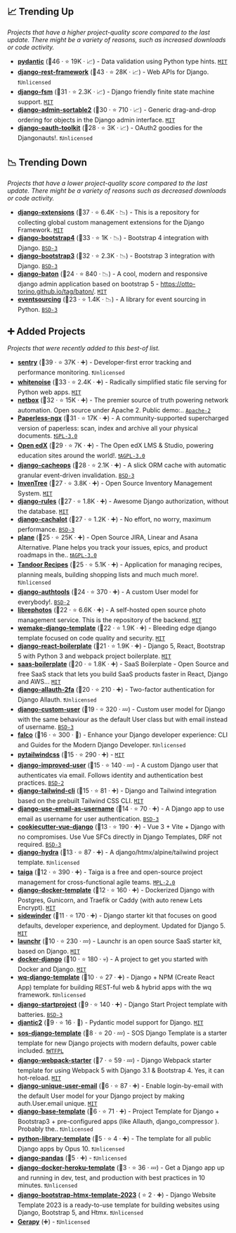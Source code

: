 ## 📈 Trending Up

_Projects that have a higher project-quality score compared to the last update. There might be a variety of reasons, such as increased downloads or code activity._

- <b><a href="https://github.com/pydantic/pydantic">pydantic</a></b> (🥇46 ·  ⭐ 19K · 📈) - Data validation using Python type hints. <code><a href="http://bit.ly/34MBwT8">MIT</a></code>
- <b><a href="https://github.com/encode/django-rest-framework">django-rest-framework</a></b> (🥇43 ·  ⭐ 28K · 📈) - Web APIs for Django. <code>❗Unlicensed</code>
- <b><a href="https://github.com/viewflow/django-fsm">django-fsm</a></b> (🥇31 ·  ⭐ 2.3K · 📈) - Django friendly finite state machine support. <code><a href="http://bit.ly/34MBwT8">MIT</a></code>
- <b><a href="https://github.com/jrief/django-admin-sortable2">django-admin-sortable2</a></b> (🥈30 ·  ⭐ 710 · 📈) - Generic drag-and-drop ordering for objects in the Django admin interface. <code><a href="http://bit.ly/34MBwT8">MIT</a></code>
- <b><a href="https://github.com/jazzband/django-oauth-toolkit">django-oauth-toolkit</a></b> (🥈28 ·  ⭐ 3K · 📈) - OAuth2 goodies for the Djangonauts!. <code>❗Unlicensed</code>

## 📉 Trending Down

_Projects that have a lower project-quality score compared to the last update. There might be a variety of reasons such as decreased downloads or code activity._

- <b><a href="https://github.com/django-extensions/django-extensions">django-extensions</a></b> (🥇37 ·  ⭐ 6.4K · 📉) - This is a repository for collecting global custom management extensions for the Django Framework. <code><a href="http://bit.ly/34MBwT8">MIT</a></code>
- <b><a href="https://github.com/zostera/django-bootstrap4">django-bootstrap4</a></b> (🥇33 ·  ⭐ 1K · 📉) - Bootstrap 4 integration with Django. <code><a href="http://bit.ly/3aKzpTv">BSD-3</a></code>
- <b><a href="https://github.com/zostera/django-bootstrap3">django-bootstrap3</a></b> (🥈32 ·  ⭐ 2.3K · 📉) - Bootstrap 3 integration with Django. <code><a href="http://bit.ly/3aKzpTv">BSD-3</a></code>
- <b><a href="https://github.com/otto-torino/django-baton">django-baton</a></b> (🥉24 ·  ⭐ 840 · 📉) - A cool, modern and responsive django admin application based on bootstrap 5 - https://otto-torino.github.io/tag/baton/. <code><a href="http://bit.ly/34MBwT8">MIT</a></code>
- <b><a href="https://github.com/pyeventsourcing/eventsourcing">eventsourcing</a></b> (🥇23 ·  ⭐ 1.4K · 📉) - A library for event sourcing in Python. <code><a href="http://bit.ly/3aKzpTv">BSD-3</a></code>

## ➕ Added Projects

_Projects that were recently added to this best-of list._

- <b><a href="https://github.com/getsentry/sentry">sentry</a></b> (🥇39 ·  ⭐ 37K · ➕) - Developer-first error tracking and performance monitoring. <code>❗Unlicensed</code>
- <b><a href="https://github.com/evansd/whitenoise">whitenoise</a></b> (🥇33 ·  ⭐ 2.4K · ➕) - Radically simplified static file serving for Python web apps. <code><a href="http://bit.ly/34MBwT8">MIT</a></code>
- <b><a href="https://github.com/netbox-community/netbox">netbox</a></b> (🥇32 ·  ⭐ 15K · ➕) - The premier source of truth powering network automation. Open source under Apache 2. Public demo:.. <code><a href="http://bit.ly/3nYMfla">Apache-2</a></code>
- <b><a href="https://github.com/paperless-ngx/paperless-ngx">Paperless-ngx</a></b> (🥇31 ·  ⭐ 17K · ➕) - A community-supported supercharged version of paperless: scan, index and archive all your physical documents. <code><a href="http://bit.ly/2M0xdwT">❗️GPL-3.0</a></code>
- <b><a href="https://github.com/openedx/edx-platform">Open edX</a></b> (🥇29 ·  ⭐ 7K · ➕) - The Open edX LMS & Studio, powering education sites around the world!. <code><a href="http://bit.ly/3pwmjO5">❗️AGPL-3.0</a></code>
- <b><a href="https://github.com/Suor/django-cacheops">django-cacheops</a></b> (🥇28 ·  ⭐ 2.1K · ➕) - A slick ORM cache with automatic granular event-driven invalidation. <code><a href="http://bit.ly/3aKzpTv">BSD-3</a></code>
- <b><a href="https://github.com/inventree/InvenTree">InvenTree</a></b> (🥇27 ·  ⭐ 3.8K · ➕) - Open Source Inventory Management System. <code><a href="http://bit.ly/34MBwT8">MIT</a></code>
- <b><a href="https://github.com/dfunckt/django-rules">django-rules</a></b> (🥇27 ·  ⭐ 1.8K · ➕) - Awesome Django authorization, without the database. <code><a href="http://bit.ly/34MBwT8">MIT</a></code>
- <b><a href="https://github.com/noripyt/django-cachalot">django-cachalot</a></b> (🥉27 ·  ⭐ 1.2K · ➕) - No effort, no worry, maximum performance. <code><a href="http://bit.ly/3aKzpTv">BSD-3</a></code>
- <b><a href="https://github.com/makeplane/plane">plane</a></b> (🥇25 ·  ⭐ 25K · ➕) - Open Source JIRA, Linear and Asana Alternative. Plane helps you track your issues, epics, and product roadmaps in the.. <code><a href="http://bit.ly/3pwmjO5">❗️AGPL-3.0</a></code>
- <b><a href="https://github.com/TandoorRecipes/recipes">Tandoor Recipes</a></b> (🥇25 ·  ⭐ 5.1K · ➕) - Application for managing recipes, planning meals, building shopping lists and much much more!. <code>❗Unlicensed</code>
- <b><a href="https://github.com/fusionbox/django-authtools">django-authtools</a></b> (🥇24 ·  ⭐ 370 · ➕) - A custom User model for everybody!. <code><a href="http://bit.ly/3rqEWVr">BSD-2</a></code>
- <b><a href="https://github.com/LibrePhotos/librephotos">librephotos</a></b> (🥇22 ·  ⭐ 6.6K · ➕) - A self-hosted open source photo management service. This is the repository of the backend. <code><a href="http://bit.ly/34MBwT8">MIT</a></code>
- <b><a href="https://github.com/wemake-services/wemake-django-template">wemake-django-template</a></b> (🥇22 ·  ⭐ 1.9K · ➕) - Bleeding edge django template focused on code quality and security. <code><a href="http://bit.ly/34MBwT8">MIT</a></code>
- <b><a href="https://github.com/vintasoftware/django-react-boilerplate">django-react-boilerplate</a></b> (🥇21 ·  ⭐ 1.9K · ➕) - Django 5, React, Bootstrap 5 with Python 3 and webpack project boilerplate. <code><a href="http://bit.ly/34MBwT8">MIT</a></code>
- <b><a href="https://github.com/apptension/saas-boilerplate">saas-boilerplate</a></b> (🥇20 ·  ⭐ 1.8K · ➕) - SaaS Boilerplate - Open Source and free SaaS stack that lets you build SaaS products faster in React, Django and AWS... <code><a href="http://bit.ly/34MBwT8">MIT</a></code>
- <b><a href="https://github.com/valohai/django-allauth-2fa">django-allauth-2fa</a></b> (🥉20 ·  ⭐ 210 · ➕) - Two-factor authentication for Django Allauth. <code>❗Unlicensed</code>
- <b><a href="https://github.com/jcugat/django-custom-user">django-custom-user</a></b> (🥈19 ·  ⭐ 320 · 💤) - Custom user model for Django with the same behaviour as the default User class but with email instead of username. <code><a href="http://bit.ly/3aKzpTv">BSD-3</a></code>
- <b><a href="https://github.com/Tobi-De/falco">falco</a></b> (🥈16 ·  ⭐ 300 · 🐣) - Enhance your Django developer experience: CLI and Guides for the Modern Django Developer. <code>❗Unlicensed</code>
- <b><a href="https://github.com/timonweb/pytailwindcss">pytailwindcss</a></b> (🥉15 ·  ⭐ 290 · ➕) -  <code><a href="http://bit.ly/34MBwT8">MIT</a></code>
- <b><a href="https://github.com/jambonsw/django-improved-user">django-improved-user</a></b> (🥉15 ·  ⭐ 140 · 💤) - A custom Django user that authenticates via email. Follows identity and authentication best practices. <code><a href="http://bit.ly/3rqEWVr">BSD-2</a></code>
- <b><a href="https://github.com/oliverandrich/django-tailwind-cli">django-tailwind-cli</a></b> (🥉15 ·  ⭐ 81 · ➕) - Django and Tailwind integration based on the prebuilt Tailwind CSS CLI. <code><a href="http://bit.ly/34MBwT8">MIT</a></code>
- <b><a href="https://github.com/jmfederico/django-use-email-as-username">django-use-email-as-username</a></b> (🥉14 ·  ⭐ 70 · ➕) - A Django app to use email as username for user authentication. <code><a href="http://bit.ly/3aKzpTv">BSD-3</a></code>
- <b><a href="https://github.com/ilikerobots/cookiecutter-vue-django">cookiecutter-vue-django</a></b> (🥈13 ·  ⭐ 190 · ➕) - Vue 3 + Vite + Django with no compromises. Use Vue SFCs directly in Django Templates, DRF not required. <code><a href="http://bit.ly/3aKzpTv">BSD-3</a></code>
- <b><a href="https://github.com/Lightmatter/django-hydra">django-hydra</a></b> (🥈13 ·  ⭐ 87 · ➕) - A django/htmx/alpine/tailwind project template. <code>❗Unlicensed</code>
- <b><a href="https://github.com/kaleidos-ventures/taiga">taiga</a></b> (🥉12 ·  ⭐ 390 · ➕) - Taiga is a free and open-source project management for cross-functional agile teams. <code><a href="http://bit.ly/3postzC">MPL-2.0</a></code>
- <b><a href="https://github.com/amerkurev/django-docker-template">django-docker-template</a></b> (🥈12 ·  ⭐ 160 · ➕) - Dockerized Django with Postgres, Gunicorn, and Traefik or Caddy (with auto renew Lets Encrypt). <code><a href="http://bit.ly/34MBwT8">MIT</a></code>
- <b><a href="https://github.com/stribny/sidewinder">sidewinder</a></b> (🥉11 ·  ⭐ 170 · ➕) - Django starter kit that focuses on good defaults, developer experience, and deployment. Updated for Django 5. <code><a href="http://bit.ly/34MBwT8">MIT</a></code>
- <b><a href="https://github.com/jayfk/launchr">launchr</a></b> (🥉10 ·  ⭐ 230 · 💤) - Launchr is an open source SaaS starter kit, based on Django. <code><a href="http://bit.ly/34MBwT8">MIT</a></code>
- <b><a href="https://github.com/jpbruinsslot/docker-django">docker-django</a></b> (🥉10 ·  ⭐ 180 · 💀) - A project to get you started with Docker and Django. <code><a href="http://bit.ly/34MBwT8">MIT</a></code>
- <b><a href="https://github.com/wq/wq-django-template">wq-django-template</a></b> (🥈10 ·  ⭐ 27 · ➕) - Django + NPM (Create React App) template for building REST-ful web & hybrid apps with the wq framework. <code>❗Unlicensed</code>
- <b><a href="https://github.com/jefftriplett/django-startproject">django-startproject</a></b> (🥉9 ·  ⭐ 140 · ➕) - Django Start Project template with batteries. <code><a href="http://bit.ly/3aKzpTv">BSD-3</a></code>
- <b><a href="https://github.com/jonathan-s/djantic2">djantic2</a></b> (🥉9 ·  ⭐ 16 · 🐣) - Pydantic model support for Django. <code><a href="http://bit.ly/34MBwT8">MIT</a></code>
- <b><a href="https://github.com/erayerdin/sos-django-template">sos-django-template</a></b> (🥉8 ·  ⭐ 20 · 💤) - SOS Django Template is a starter template for new Django projects with modern defaults, power cable included. <code><a href="https://tldrlegal.com/search?q=WTFPL">❗️WTFPL</a></code>
- <b><a href="https://github.com/khadegd/django-webpack-starter">django-webpack-starter</a></b> (🥉7 ·  ⭐ 59 · 💤) - Django Webpack starter template for using Webpack 5 with Django 3.1 & Bootstrap 4. Yes, it can hot-reload. <code><a href="http://bit.ly/34MBwT8">MIT</a></code>
- <b><a href="https://github.com/carltongibson/django-unique-user-email">django-unique-user-email</a></b> (🥉6 ·  ⭐ 87 · ➕) - Enable login-by-email with the default User model for your Django project by making auth.User.email unique. <code><a href="http://bit.ly/34MBwT8">MIT</a></code>
- <b><a href="https://github.com/Alex-CodeLab/django-base-template">django-base-template</a></b> (🥉6 ·  ⭐ 71 · ➕) - Project Template for Django + Bootstrap3 + pre-configured apps (like Allauth, django_compressor ). Probably the.. <code>❗Unlicensed</code>
- <b><a href="https://github.com/Opus10/python-library-template">python-library-template</a></b> (🥉5 ·  ⭐ 4 · ➕) - The template for all public Django apps by Opus 10. <code>❗Unlicensed</code>
- <b><a href="{}">django-pandas</a></b> (🥇5 · ➕) -  <code>❗Unlicensed</code>
- <b><a href="https://github.com/bfirsh/django-docker-heroku-template">django-docker-heroku-template</a></b> (🥉3 ·  ⭐ 36 · 💤) - Get a Django app up and running in dev, test, and production with best practices in 10 minutes. <code>❗Unlicensed</code>
- <b><a href="https://github.com/digipodium/django-bootstrap-htmx-template-2023">django-bootstrap-htmx-template-2023</a></b> ( ⭐ 2 · ➕) - Django Website Template 2023 is a ready-to-use template for building websites using Django, Bootstrap 5, and Htmx. <code>❗Unlicensed</code>
- <b><a href="{}">Gerapy</a></b> (➕) -  <code>❗Unlicensed</code>

